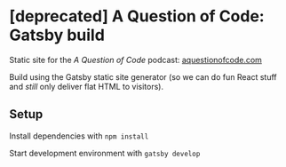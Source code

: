 # [deprecated] A Question of Code: Gatsby build

Static site for the *A Question of Code* podcast: [aquestionofcode.com](https://aquestionofcode.com/)

Build using the Gatsby static site generator (so we can do fun React stuff and *still* only deliver flat HTML to visitors).

## Setup

Install dependencies with `npm install`

Start development environment with `gatsby develop`

